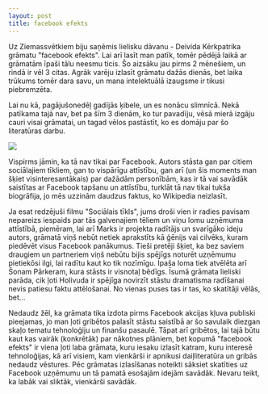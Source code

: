 ```yaml
---
layout: post
title: facebook efekts
---
```


Uz Ziemassvētkiem biju saņēmis lielisku dāvanu - Deivida Kērkpatrika grāmatu "facebook efekts". Lai arī lasīt man patīk, tomēr pēdējā laikā ar grāmatām īpaši tālu neesmu ticis. Šo aizsāku jau pirms 2 mēnešiem, un rindā ir vēl 3 citas. Agrāk varēju izlasīt grāmatu dažās dienās, bet laika trūkums tomēr dara savu, un mana intelektuālā izaugsme ir tikusi piebremzēta.

Lai nu kā, pagājušonedēļ gadījās ķibele, un es nonācu slimnīcā. Nekā patīkama tajā nav, bet pa šīm 3 dienām, ko tur pavadīju, vēsā mierā izgāju cauri visai grāmatai, un tagad vēlos pastāstīt, ko es domāju par šo literatūras darbu.

![](/content/images/2014/May/facebook_efekts.jpg)

Vispirms jāmin, ka tā nav tikai par Facebook. Autors stāsta gan par citiem sociālajiem tīkliem, gan to vispārīgu attīstību, gan arī (un šis moments man šķiet visinteresantākais) par dažādām personībām, kas ir tā vai savādāk saistītas ar Facebook tapšanu un attīstību, turklāt tā nav tikai tukša biogrāfija, jo mēs uzzinām daudzus faktus, ko Wikipedia neizlasīt.

Ja esat redzējuši filmu "Sociālais tīkls", jums droši vien ir radies pavisam nepareizs iespaids par tās galvenajiem tēliem un viņu lomu uzņēmuma attīstībā, piemēram, lai arī Marks ir projekta radītājs un svarīgāko ideju autors, grāmatā viņš nebūt netiek aprakstīts kā ģēnijs vai cilvēks, kuram piedēvēt visus Facebook panākumus. Tieši pretēji šķiet, ka bez saviem draugiem un partneriem viņš nebūtu bijis spējīgs noturēt uzņēmumu pietiekōsi ilgi, lai radītu kaut ko tik nozīmīgu. Īpaša loma tiek atvēlēta arī Šonam Pārkeram, kura stāsts ir visnotaļ bēdīgs. Īsumā grāmata lieliski parāda, cik ļoti Holivuda ir spējīga novirzīt stāstu dramatisma radīšanai nevis patiesu faktu attēlošanai. No vienas puses tas ir tas, ko skatītāji vēlās, bet...

Nedaudz žēl, ka grāmata tika izdota pirms Facebook akcijas kļuva publiski pieejamas, jo man ļoti gribētos palasīt stāstu saistībā ar šo savulaik diezgan skaļo tematu tehnoloģiju un finanšu pasaulē. Tāpat arī gribētos, lai tajā būtu kaut kas vairāk (konkrētāk) par nākotnes plāniem, bet kopumā "facebook efekts" ir viena ļoti laba grāmata, kuru iesaku izlasīt katram, kuru interesē tehnoloģijas, kā arī visiem, kam vienkārši ir apnikusi daiļliteratūra un gribās nedaudz vēstures. Pēc grāmatas izlasīšanas noteikti sāksiet skatīties uz Facebook uzņēmumu un tā pamatā esošajām idejām savādāk. Nevaru teikt, ka labāk vai sliktāk, vienkārši savādāk.
